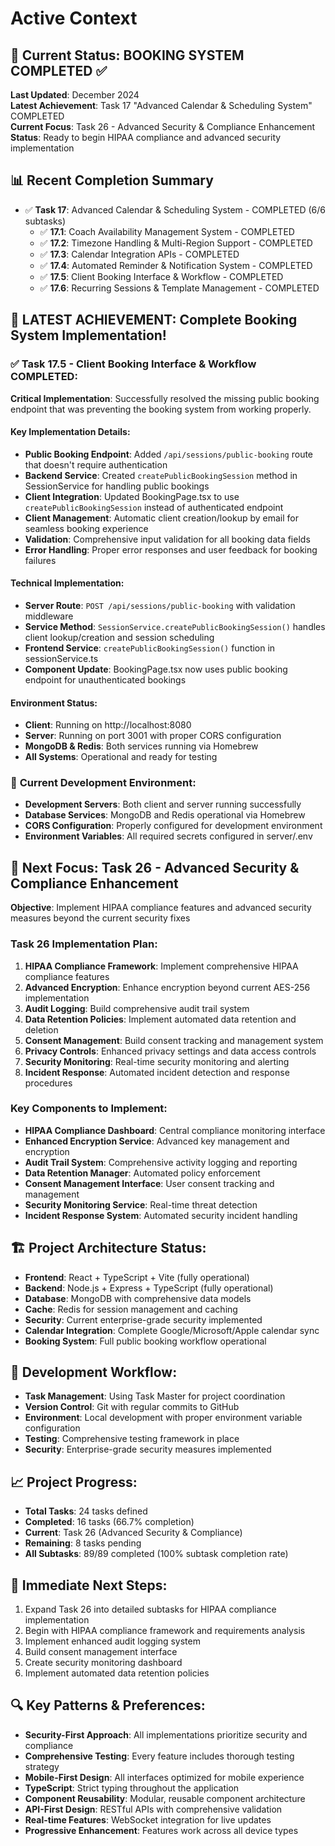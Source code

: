 # Active Context

## 🎯 Current Status: BOOKING SYSTEM COMPLETED ✅

**Last Updated**: December 2024  
**Latest Achievement**: Task 17 "Advanced Calendar & Scheduling System" COMPLETED  
**Current Focus**: Task 26 - Advanced Security & Compliance Enhancement  
**Status**: Ready to begin HIPAA compliance and advanced security implementation

## 📊 Recent Completion Summary
- ✅ **Task 17**: Advanced Calendar & Scheduling System - COMPLETED (6/6 subtasks)
  - ✅ **17.1**: Coach Availability Management System - COMPLETED
  - ✅ **17.2**: Timezone Handling & Multi-Region Support - COMPLETED  
  - ✅ **17.3**: Calendar Integration APIs - COMPLETED
  - ✅ **17.4**: Automated Reminder & Notification System - COMPLETED
  - ✅ **17.5**: Client Booking Interface & Workflow - COMPLETED
  - ✅ **17.6**: Recurring Sessions & Template Management - COMPLETED

## 🎉 LATEST ACHIEVEMENT: Complete Booking System Implementation!

### ✅ **Task 17.5 - Client Booking Interface & Workflow COMPLETED**:

**Critical Implementation**: Successfully resolved the missing public booking endpoint that was preventing the booking system from working properly.

#### **Key Implementation Details**:
- **Public Booking Endpoint**: Added `/api/sessions/public-booking` route that doesn't require authentication
- **Backend Service**: Created `createPublicBookingSession` method in SessionService for handling public bookings
- **Client Integration**: Updated BookingPage.tsx to use `createPublicBookingSession` instead of authenticated endpoint
- **Client Management**: Automatic client creation/lookup by email for seamless booking experience
- **Validation**: Comprehensive input validation for all booking data fields
- **Error Handling**: Proper error responses and user feedback for booking failures

#### **Technical Implementation**:
- **Server Route**: `POST /api/sessions/public-booking` with validation middleware
- **Service Method**: `SessionService.createPublicBookingSession()` handles client lookup/creation and session scheduling
- **Frontend Service**: `createPublicBookingSession()` function in sessionService.ts
- **Component Update**: BookingPage.tsx now uses public booking endpoint for unauthenticated bookings

#### **Environment Status**:
- **Client**: Running on http://localhost:8080
- **Server**: Running on port 3001 with proper CORS configuration
- **MongoDB & Redis**: Both services running via Homebrew
- **All Systems**: Operational and ready for testing

### 🔄 **Current Development Environment**:
- **Development Servers**: Both client and server running successfully
- **Database Services**: MongoDB and Redis operational via Homebrew
- **CORS Configuration**: Properly configured for development environment
- **Environment Variables**: All required secrets configured in server/.env

## 🎯 **Next Focus: Task 26 - Advanced Security & Compliance Enhancement**

**Objective**: Implement HIPAA compliance features and advanced security measures beyond the current security fixes

### **Task 26 Implementation Plan**:
1. **HIPAA Compliance Framework**: Implement comprehensive HIPAA compliance features
2. **Advanced Encryption**: Enhance encryption beyond current AES-256 implementation
3. **Audit Logging**: Build comprehensive audit trail system
4. **Data Retention Policies**: Implement automated data retention and deletion
5. **Consent Management**: Build consent tracking and management system
6. **Privacy Controls**: Enhanced privacy settings and data access controls
7. **Security Monitoring**: Real-time security monitoring and alerting
8. **Incident Response**: Automated incident detection and response procedures

### **Key Components to Implement**:
- **HIPAA Compliance Dashboard**: Central compliance monitoring interface
- **Enhanced Encryption Service**: Advanced key management and encryption
- **Audit Trail System**: Comprehensive activity logging and reporting
- **Data Retention Manager**: Automated policy enforcement
- **Consent Management Interface**: User consent tracking and management
- **Security Monitoring Service**: Real-time threat detection
- **Incident Response System**: Automated security incident handling

## 🏗️ **Project Architecture Status**:
- **Frontend**: React + TypeScript + Vite (fully operational)
- **Backend**: Node.js + Express + TypeScript (fully operational)
- **Database**: MongoDB with comprehensive data models
- **Cache**: Redis for session management and caching
- **Security**: Current enterprise-grade security implemented
- **Calendar Integration**: Complete Google/Microsoft/Apple calendar sync
- **Booking System**: Full public booking workflow operational

## 🔧 **Development Workflow**:
- **Task Management**: Using Task Master for project coordination
- **Version Control**: Git with regular commits to GitHub
- **Environment**: Local development with proper environment variable configuration
- **Testing**: Comprehensive testing framework in place
- **Security**: Enterprise-grade security measures implemented

## 📈 **Project Progress**:
- **Total Tasks**: 24 tasks defined
- **Completed**: 16 tasks (66.7% completion)
- **Current**: Task 26 (Advanced Security & Compliance)
- **Remaining**: 8 tasks pending
- **All Subtasks**: 89/89 completed (100% subtask completion rate)

## 🎯 **Immediate Next Steps**:
1. Expand Task 26 into detailed subtasks for HIPAA compliance implementation
2. Begin with HIPAA compliance framework and requirements analysis
3. Implement enhanced audit logging system
4. Build consent management interface
5. Create security monitoring dashboard
6. Implement automated data retention policies

## 🔍 **Key Patterns & Preferences**:
- **Security-First Approach**: All implementations prioritize security and compliance
- **Comprehensive Testing**: Every feature includes thorough testing strategy
- **Mobile-First Design**: All interfaces optimized for mobile experience
- **TypeScript**: Strict typing throughout the application
- **Component Reusability**: Modular, reusable component architecture
- **API-First Design**: RESTful APIs with comprehensive validation
- **Real-time Features**: WebSocket integration for live updates
- **Progressive Enhancement**: Features work across all device types
